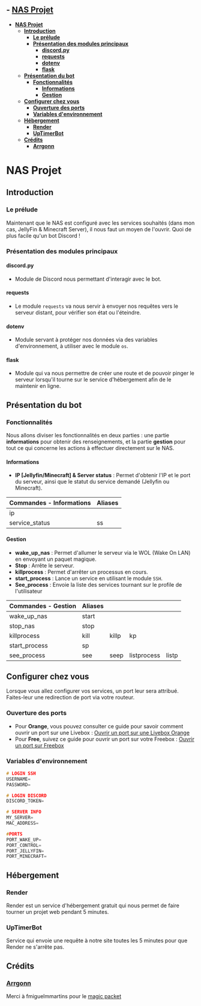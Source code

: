 
## - [NAS Projet](#nas-projet)

- [**NAS Projet**](#nas-projet)
  - [**Introduction**](#introduction)
    - [**Le prélude**](#le-prélude)
    - [**Présentation des modules principaux**](#présentation-des-modules-principaux)
      - [**discord.py**](#discordpy)
      - [**requests**](#requests)
      - [**dotenv**](#dotenv)
      - [**flask**](#flask)
  - [**Présentation du bot**](#présentation-du-bot)
    - [**Fonctionnalités**](#fonctionnalités)
      - [**Informations**](#informations)
      - [**Gestion**](#gestion)
  - [**Configurer chez vous**](#configurer-chez-vous)
    - [**Ouverture des ports**](#ouverture-des-ports)
    - [**Variables d'environnement**](#variables-denvironnement)
  - [**Hébergement**](#hébergement)
    - [**Render**](#render)
    - [**UpTimerBot**](#uptimerbot)
  - [**Crédits**](#crédits)
    - [**Arrgonn**](#arrgonn)

# **NAS Projet**

## **Introduction**

### **Le prélude**

Maintenant que le NAS est configuré avec les services souhaités (dans mon cas, JellyFin & Minecraft Server), il nous faut un moyen de l'ouvrir. Quoi de plus facile qu'un bot Discord !

### **Présentation des modules principaux**

#### **discord.py**

* Module de Discord nous permettant d'interagir avec le bot.

#### **requests**

* Le module `requests` va nous servir à envoyer nos requêtes vers le serveur distant, pour vérifier son état ou l'éteindre.

#### **dotenv**

* Module servant à protéger nos données via des variables d'environnement, à utiliser avec le module `os`.

#### **flask**

* Module qui va nous permettre de créer une route et de pouvoir pinger le serveur lorsqu'il tourne sur le service d'hébergement afin de le maintenir en ligne.

## **Présentation du bot**

### **Fonctionnalités**

Nous allons diviser les fonctionnalités en deux parties : une partie **informations** pour obtenir des renseignements, et la partie **gestion** pour tout ce qui concerne les actions à effectuer directement sur le NAS.

#### **Informations**

* **IP [Jellyfin/Minecraft] & Server status** : Permet d'obtenir l'IP et le port du serveur, ainsi que le statut du service demandé (Jellyfin ou Minecraft).
  
| Commandes - Informations | Aliases |
| --- | --- |
| ip |  |
| service_status | ss |

#### **Gestion**

* **wake\_up\_nas** : Permet d'allumer le serveur via le WOL (Wake On LAN) en envoyant un paquet magique.
* **Stop** : Arrête le serveur.
* **killprocess** : Permet d'arrêter un processus en cours.
* **start\_process** : Lance un service en utilisant le module `SSH`.
* **See\_process** : Envoie la liste des services tournant sur le profile de l'utilisateur

| Commandes - Gestion | Aliases |  |  |  |
| ------------------- | ------- | --- | --- | --- |
| wake\_up\_nas | start |  |  |  |
| stop\_nas | stop |  |  |  |
| killprocess | kill | killp | kp |  |
| start\_process | sp |  |  |  |
| see\_process | see | seep | listprocess | listp |

## **Configurer chez vous**

Lorsque vous allez configurer vos services, un port leur sera attribué. Faites-leur une redirection de port via votre routeur.

### **Ouverture des ports**

* Pour **Orange**, vous pouvez consulter ce guide pour savoir comment ouvrir un port sur une Livebox : [Ouvrir un port sur une Livebox Orange](https://www.worldofmicro.fr/ouvrir-un-port-sur-une-livebox-orange/)
* Pour **Free**, suivez ce guide pour ouvrir un port sur votre Freebox : [Ouvrir un port sur Freebox](https://www.touteladomotique.com/comment-ouvrir-port-freebox/)

### **Variables d'environnement**

``` c
# LOGIN SSH
USERNAME=
PASSWORD=

# LOGIN DISCORD
DISCORD_TOKEN=

# SERVER INFO
MY_SERVER=
MAC_ADDRESS=

#PORTS
PORT_WAKE_UP=
PORT_CONTROL=
PORT_JELLYFIN=
PORT_MINECRAFT=
```

## **Hébergement**

### **Render**  
Render est un service d'hébergement gratuit qui nous permet de faire tourner un projet web pendant 5 minutes.

### **UpTimerBot**  
Service qui envoie une requête à notre site toutes les 5 minutes pour que Render ne s'arrête pas.

## **Crédits**

### [**Arrgonn**](https://github.com/Arrgonn)

Merci à fmiguelmmartins pour le [magic packet](https://github.com/fmiguelmmartins/wake-on-lan-video-code)
